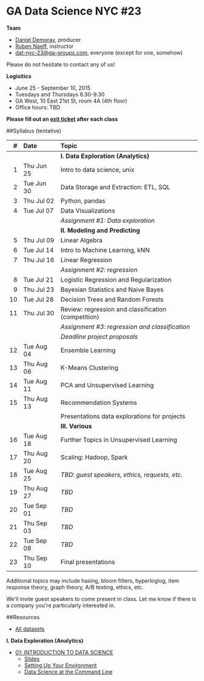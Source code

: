 # GA Data Science NYC #23

**Team**
- [Daniel Demoray](ddemoray@ga.co), producer
- [Ruben Naeff](rubennaeff@gmail.com), instructor
- [dat-nyc-23@ga-groups.com](dat-nyc-23@ga-groups.com]), everyone (except for one, somehow)

Please do not hesitate to contact any of us!

**Logisitics**
- June 25 - September 10, 2015
- Tuesdays and Thursdays 6.30-9.30
- GA West, 10 East 21st St, room 4A (4th floor)
- Office hours: TBD

**Please fill out an
[exit ticket](https://docs.google.com/forms/d/1-3HioTz5qPSaqvDvUw1xXSQjGsgD9OVMtVaVWhPjgcg/viewform)
after each class**


##Syllabus (tentative)

|  # | Date       | Topic                                               |
|---:|:-----------|:----------------------------------------------------|
|    |            | **I. Data Exploration (Analytics)**                 |
|  1 | Thu Jun 25 | Intro to data science, unix                         |
|  2 | Tue Jun 30 | Data Storage and Extraction: ETL, SQL               |
|  3 | Thu Jul 02 | Python, pandas                                      |
|  4 | Tue Jul 07 | Data Visualizations                                 |
|    |            | _Assignment #1: Data exploration_                   |
|    |            | **II. Modeling and Predicting**                     |
|  5 | Thu Jul 09 | Linear Algebra                                      |
|  6 | Tue Jul 14 | Intro to Machine Learning, kNN                      |
|  7 | Thu Jul 16 | Linear Regression                                   |
|    |            | _Assignment #2: regression_                         |
|  8 | Tue Jul 21 | Logistic Regression and Regularization              |
|  9 | Thu Jul 23 | Bayesian Statistics and Naive Bayes                 |
| 10 | Tue Jul 28 | Decision Trees and Random Forests                   |
| 11 | Thu Jul 30 | Review: regression and classification (competition) |
|    |            | _Assignment #3: regression and classification_      |
|    |            | _Deadline project proposals_                        |
| 12 | Tue Aug 04 | Ensemble Learning                                   |
| 13 | Thu Aug 06 | K-Means Clustering                                  |
| 14 | Tue Aug 11 | PCA and Unsupervised Learning                       |
| 15 | Thu Aug 13 | Recommendation Systems                              |
|    |            | Presentations data explorations for projects        |
|    |            | **III. Various**                                    |
| 16 | Tue Aug 18 | Further Topics in Unsupervised Learning             |
| 17 | Thu Aug 20 | Scaling: Hadoop, Spark                              |
| 18 | Tue Aug 25 | _TBD: guest speakers, ethics, requests, etc._       |
| 19 | Thu Aug 27 | _TBD_                                               |
| 20 | Tue Sep 01 | _TBD_                                               |
| 21 | Thu Sep 03 | _TBD_                                               |
| 22 | Tue Sep 08 | _TBD_                                               |
| 23 | Thu Sep 10 | Final presentations                                 |

Additional topics may include hasing, bloom filters, hyperloglog, item response theory, graph theory, A/B testing, ethics, etc.

We'll invite guest speakers to come present in class. Let me know if there is a company you're particularly interested in.

##Resources

- [All datasets](./data)

**I. Data Exploration (Analytics)**

- [01: INTRODUCTION TO DATA SCIENCE](./1_intro_to_data_science)
  - [Slides](./1_intro_to_data_science/gads23_01_intro.pdf)
  - [Setting Up Your Environment](./1_intro_to_data_science/setup.md)
  - [Data Science at the Command Line](./1_intro_to_data_science/unix.md)


